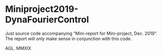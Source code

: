 # Miniproject2019-DynaFourierControl
Just source code accompanying “Mini-report for Mini-project, Dec. 2019”. 
The report will only make sense in conjunction with this code.

AGL. MMXIX
